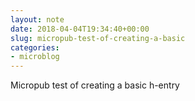 ```yaml
---
layout: note
date: 2018-04-04T19:34:40+00:00
slug: micropub-test-of-creating-a-basic
categories:
- microblog
---
```

Micropub test of creating a basic h-entry

